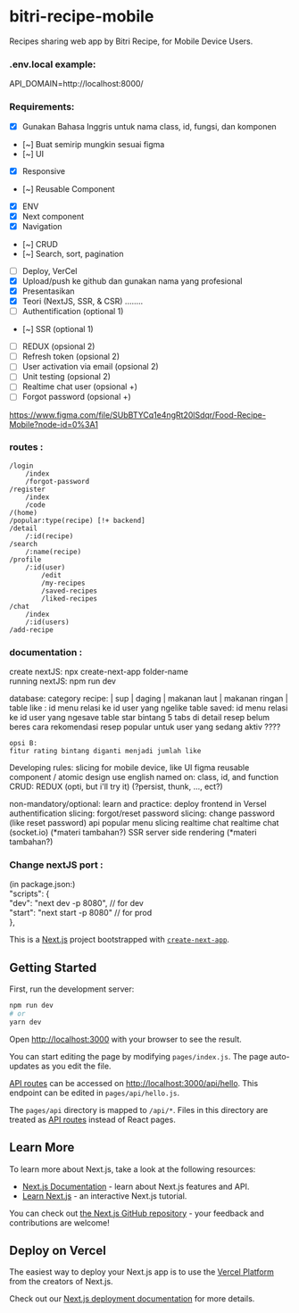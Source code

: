 # bitri-recipe-mobile
Recipes sharing web app by Bitri Recipe, for Mobile Device Users.

### .env.local example:  
API_DOMAIN=http://localhost:8000/
      
### Requirements:  
- [x] Gunakan Bahasa Inggris untuk nama class, id, fungsi, dan komponen
- [~] Buat semirip mungkin sesuai figma
- [~] UI
- [x] Responsive
- [~] Reusable Component
- [x] ENV
- [x] Next component
- [x] Navigation
- [~] CRUD
- [~] Search, sort, pagination
- [ ] Deploy, VerCel
- [x] Upload/push ke github dan gunakan nama yang profesional
- [x] Presentasikan
- [x] Teori (NextJS, SSR, & CSR) ........
- [ ] Authentification (optional 1)
- [~] SSR (optional 1)
- [ ] REDUX (opsional 2)
- [ ] Refresh token (opsional 2)
- [ ] User activation via email (opsional 2)
- [ ] Unit testing (opsional 2)
- [ ] Realtime chat user (opsional +)
- [ ] Forgot password (opsional +)

https://www.figma.com/file/SUbBTYCq1e4ngRt20lSdqr/Food-Recipe-Mobile?node-id=0%3A1



### routes :
	/login
		/index
		/forgot-password
	/register
		/index
		/code
	/(home)
	/popular:type(recipe) [!+ backend]
	/detail
		/:id(recipe)
	/search
		/:name(recipe)
	/profile
		/:id(user)
			/edit
			/my-recipes
			/saved-recipes
			/liked-recipes
	/chat
		/index
		/:id(users)
	/add-recipe

### documentation :
create nextJS: npx create-next-app folder-name  
running nextJS: npm run dev

database:
	category recipe: | sup | daging | makanan laut | makanan ringan |
	table like : id menu relasi ke id user yang ngelike
	table saved: id menu relasi ke id user yang ngesave
	table star bintang 5
	tabs di detail resep belum beres
	cara rekomendasi resep popular untuk user yang sedang aktiv ????

	opsi B:
	fitur rating bintang diganti menjadi jumlah like


Developing rules:
	slicing for mobile device, like UI figma
	reusable component / atomic design
	use english named on: class, id, and function
	CRUD: REDUX (opti, but i'll try it) (?persist, thunk, ..., ect?)
	
non-mandatory/optional:
	learn and practice: deploy frontend in Versel
	authentification
	slicing: forgot/reset password
	slicing: change password (like reset password)
	api popular menu
	slicing realtime chat
	realtime chat (socket.io) (*materi tambahan?)
	SSR server side rendering (*materi tambahan?)


### Change nextJS port :
(in package.json:)  
	"scripts": {  
		"dev": "next dev -p 8080", // for dev   
		"start": "next start -p 8080" // for prod  
},  


This is a [Next.js](https://nextjs.org/) project bootstrapped with [`create-next-app`](https://github.com/vercel/next.js/tree/canary/packages/create-next-app).

## Getting Started

First, run the development server:

```bash
npm run dev
# or
yarn dev
```

Open [http://localhost:3000](http://localhost:3000) with your browser to see the result.

You can start editing the page by modifying `pages/index.js`. The page auto-updates as you edit the file.

[API routes](https://nextjs.org/docs/api-routes/introduction) can be accessed on [http://localhost:3000/api/hello](http://localhost:3000/api/hello). This endpoint can be edited in `pages/api/hello.js`.

The `pages/api` directory is mapped to `/api/*`. Files in this directory are treated as [API routes](https://nextjs.org/docs/api-routes/introduction) instead of React pages.

## Learn More

To learn more about Next.js, take a look at the following resources:

- [Next.js Documentation](https://nextjs.org/docs) - learn about Next.js features and API.
- [Learn Next.js](https://nextjs.org/learn) - an interactive Next.js tutorial.

You can check out [the Next.js GitHub repository](https://github.com/vercel/next.js/) - your feedback and contributions are welcome!

## Deploy on Vercel

The easiest way to deploy your Next.js app is to use the [Vercel Platform](https://vercel.com/new?utm_medium=default-template&filter=next.js&utm_source=create-next-app&utm_campaign=create-next-app-readme) from the creators of Next.js.

Check out our [Next.js deployment documentation](https://nextjs.org/docs/deployment) for more details.
